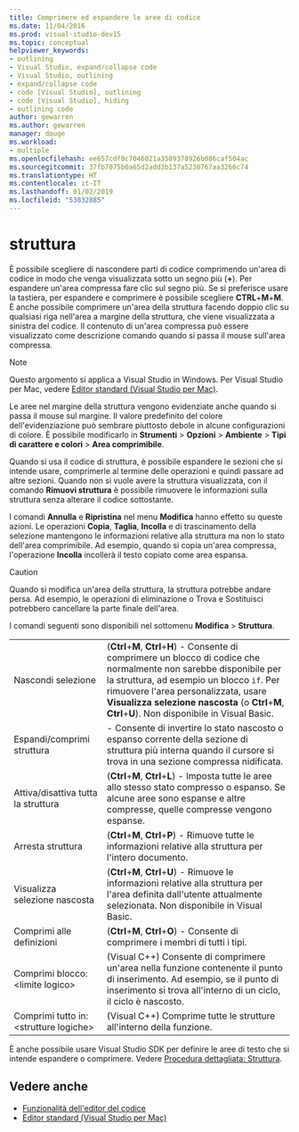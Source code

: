 ```yaml
---
title: Comprimere ed espandere le aree di codice
ms.date: 11/04/2016
ms.prod: visual-studio-dev15
ms.topic: conceptual
helpviewer_keywords:
- outlining
- Visual Studio, expand/collapse code
- Visual Studio, outlining
- expand/collapse code
- code [Visual Studio], outlining
- code [Visual Studio], hiding
- outlining code
author: gewarren
ms.author: gewarren
manager: douge
ms.workload:
- multiple
ms.openlocfilehash: ee657cdf0c7046021a3589378926b086caf504ac
ms.sourcegitcommit: 37fb7075b0a65d2add3b137a5230767aa3266c74
ms.translationtype: HT
ms.contentlocale: it-IT
ms.lasthandoff: 01/02/2019
ms.locfileid: "53832885"
---
```

# <a name="outlining"></a>struttura

È possibile scegliere di nascondere parti di codice comprimendo un'area di codice in modo che venga visualizzata sotto un segno più (**+**). Per espandere un'area compressa fare clic sul segno più. Se si preferisce usare la tastiera, per espandere e comprimere è possibile scegliere **CTRL**+**M**+**M**. È anche possibile comprimere un'area della struttura facendo doppio clic su qualsiasi riga nell'area a margine della struttura, che viene visualizzata a sinistra del codice. Il contenuto di un'area compressa può essere visualizzato come descrizione comando quando si passa il mouse sull'area compressa.

> [!NOTE]
> Questo argomento si applica a Visual Studio in Windows. Per Visual Studio per Mac, vedere [Editor standard (Visual Studio per Mac)](/visualstudio/mac/source-editor).

Le aree nel margine della struttura vengono evidenziate anche quando si passa il mouse sul margine. Il valore predefinito del colore dell'evidenziazione può sembrare piuttosto debole in alcune configurazioni di colore. È possibile modificarlo in **Strumenti** > **Opzioni** > **Ambiente** > **Tipi di carattere e colori** > **Area comprimibile**.

Quando si usa il codice di struttura, è possibile espandere le sezioni che si intende usare, comprimerle al termine delle operazioni e quindi passare ad altre sezioni. Quando non si vuole avere la struttura visualizzata, con il comando **Rimuovi struttura** è possibile rimuovere le informazioni sulla struttura senza alterare il codice sottostante.

I comandi **Annulla** e **Ripristina** nel menu **Modifica** hanno effetto su queste azioni. Le operazioni **Copia**, **Taglia**, **Incolla** e di trascinamento della selezione mantengono le informazioni relative alla struttura ma non lo stato dell'area comprimibile. Ad esempio, quando si copia un'area compressa, l'operazione **Incolla** incollerà il testo copiato come area espansa.

> [!CAUTION]
> Quando si modifica un'area della struttura, la struttura potrebbe andare persa. Ad esempio, le operazioni di eliminazione o Trova e Sostituisci potrebbero cancellare la parte finale dell'area.

I comandi seguenti sono disponibili nel sottomenu **Modifica** > **Struttura**.

|||
|-|-|
|Nascondi selezione|(**Ctrl**+**M**, **Ctrl**+**H**) - Consente di comprimere un blocco di codice che normalmente non sarebbe disponibile per la struttura, ad esempio un blocco `if`. Per rimuovere l'area personalizzata, usare **Visualizza selezione nascosta** (o **Ctrl**+**M**, **Ctrl**+**U**). Non disponibile in Visual Basic.|
|Espandi/comprimi struttura|- Consente di invertire lo stato nascosto o espanso corrente della sezione di struttura più interna quando il cursore si trova in una sezione compressa nidificata.|
|Attiva/disattiva tutta la struttura|(**Ctrl**+**M**, **Ctrl**+**L**) - Imposta tutte le aree allo stesso stato compresso o espanso. Se alcune aree sono espanse e altre compresse, quelle compresse vengono espanse.|
|Arresta struttura|(**Ctrl**+**M**, **Ctrl**+**P**) - Rimuove tutte le informazioni relative alla struttura per l'intero documento.|
|Visualizza selezione nascosta|(**Ctrl**+**M**, **Ctrl**+**U**) - Rimuove le informazioni relative alla struttura per l'area definita dall'utente attualmente selezionata. Non disponibile in Visual Basic.|
|Comprimi alle definizioni|(**Ctrl**+**M**, **Ctrl**+**O**) - Consente di comprimere i membri di tutti i tipi.|
|Comprimi blocco:\<limite logico>|(Visual C++) Consente di comprimere un'area nella funzione contenente il punto di inserimento. Ad esempio, se il punto di inserimento si trova all'interno di un ciclo, il ciclo è nascosto.|
|Comprimi tutto in:\<strutture logiche>|(Visual C++) Comprime tutte le strutture all'interno della funzione.|

È anche possibile usare Visual Studio SDK per definire le aree di testo che si intende espandere o comprimere. Vedere [Procedura dettagliata: Struttura](../extensibility/walkthrough-outlining.md).

## <a name="see-also"></a>Vedere anche

- [Funzionalità dell'editor del codice](../ide/writing-code-in-the-code-and-text-editor.md)
- [Editor standard (Visual Studio per Mac)](/visualstudio/mac/source-editor)